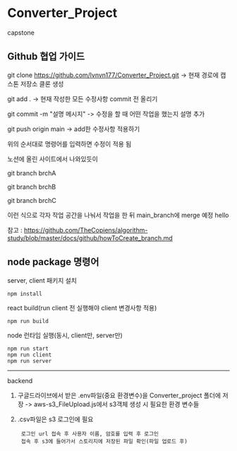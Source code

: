 # Converter_Project
 capstone

 Github 협업 가이드 
 ----------------------
 git clone https://github.com/lvnvn177/Converter_Project.git -> 현재 경로에 캡스톤 저장소 클론 생성 


 git add . -> 현재 작성한 모든 수정사항 commit 전 올리기   
 
 
 git commit -m "설명 메시지" -> 수정을 할 때 어떤 작업을 했는지 설명 추가 
 
 
 git push origin main -> add한 수정사항 적용하기

 위의 순서대로 명령어를 입력하면 수정이 적용 됨

노션에 올린 사이트에서 나와있듯이

 git branch brchA
 
 git branch brchB
 
 git branch brchC

이런 식으로 각자 작업 공간을 나눠서 작업을 한 뒤 main_branch에 merge 예정 hello

참고 : https://github.com/TheCopiens/algorithm-study/blob/master/docs/github/howToCreate_branch.md


## node package 명령어

server, client 패키지 설치

    npm install


react build(run client 전 실행해야 client 변경사항 적용)

    npm run build


node 런타임 실행(동시, client만, server만)

    npm run start
    npm run client
    npm run server

------------------------------------------
backend 

1. 구글드라이브에서 받은 .env파일(중요 환경변수)을 Converter_project 폴더에 저장 -> aws-s3_FileUpload.js에서 s3객체 생성 시 필요한 환경 변수들

2. .csv파일은 s3 로그인에 필요 

        로그인 url 접속 후 사용자 이름, 암호를 입력 후 로그인 
        접속 후 s3에 들어가서 스토리지에 저장된 파일 확인(파일 업로드 후)

